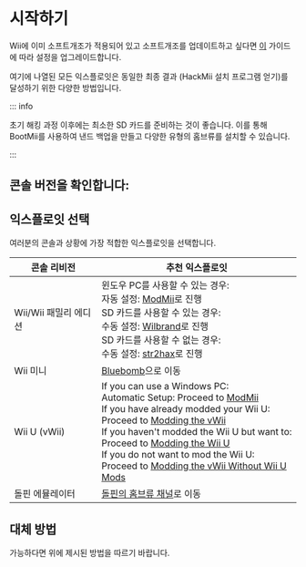 # 시작하기

Wii에 이미 소프트개조가 적용되어 있고 소프트개조를 업데이트하고 싶다면 [이](hackmii) 가이드에 따라 설정을 업그레이드합니다.

여기에 나열된 모든 익스플로잇은 동일한 최종 결과 (HackMii 설치 프로그램 얻기)를 달성하기 위한 다양한 방법입니다.

::: info

초기 해킹 과정 이후에는 최소한 SD 카드를 준비하는 것이 좋습니다. 이를 통해 BootMii를 사용하여 낸드 백업을 만들고 다양한 유형의 홈브류를 설치할 수 있습니다.

:::

## 콘솔 버전을 확인합니다:

<!--@include: @/_include/identify-console.html -->

## 익스플로잇 선택

여러분의 콘솔과 상황에 가장 적합한 익스플로잇을 선택합니다.

| 콘솔 리비전                          | 추천 익스플로잇                                                                                                                                                                                                                                                                                                                                                                                                                                                                                        |
| ------------------------------- | ----------------------------------------------------------------------------------------------------------------------------------------------------------------------------------------------------------------------------------------------------------------------------------------------------------------------------------------------------------------------------------------------------------------------------------------------------------------------------------------------- |
| Wii/Wii 패밀리 에디션                 | 윈도우 PC를 사용할 수 있는 경우:<br> 자동 설정: [ModMii](modmii)로 진행<br> SD 카드를 사용할 수 있는 경우:<br> 수동 설정: [Wilbrand](wilbrand)로 진행<br> SD 카드를 사용할 수 없는 경우:<br> 수동 설정: [str2hax](str2hax)로 진행<br>                                                                                                                                                                                                                  |
| Wii 미니                          | [Bluebomb](bluebomb)으로 이동                                                                                                                                                                                                                                                                                                                                                                                                                                                                       |
| Wii U (vWii) | If you can use a Windows PC:<br> Automatic Setup: Proceed to [ModMii](modmii)<br> If you have already modded your Wii U:<br> Proceed to [Modding the vWii](vwii-homebrew-channel)<br> If you haven't modded the Wii U but want to:<br> Proceed to [Modding the Wii U](https://wiiu.hacks.guide)<br> If you do not want to mod the Wii U:<br> Proceed to [Modding the vWii Without Wii U Mods](wiiu-nand-dumper) |
| 돌핀 에뮬레이터                        | [돌핀의 홈브류 채널](homebrew-dolphin)로 이동                                                                                                                                                                                                                                                                                                                                                                                                                                                              |

## 대체 방법

가능하다면 위에 제시된 방법을 따르기 바랍니다.
